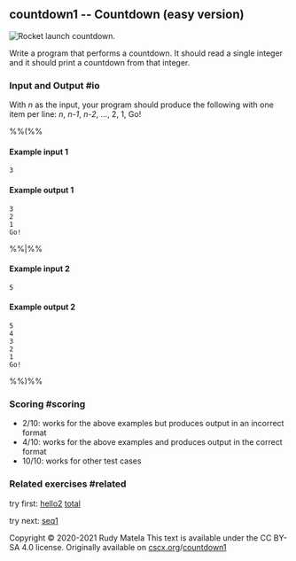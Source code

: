 countdown1 -- Countdown (easy version)
--------------------------------------

![Rocket launch countdown.](/rocket.svg)

Write a program that performs a countdown.
It should read a single integer
and it should print a countdown from that integer.

### Input and Output  #io

With _n_ as the input,
your program should produce the following with one item per line:
_n_, _n-1_, _n-2_, ..., 2, 1, Go!

%%(%%

#### Example input 1

	3

#### Example output 1

	3
	2
	1
	Go!

%%|%%

#### Example input 2

	5

#### Example output 2

	5
	4
	3
	2
	1
	Go!

%%)%%


### Scoring  #scoring

* 2/10: works for the above examples but produces output in an incorrect format
* 4/10: works for the above examples and produces output in the correct format
* 10/10: works for other test cases


### Related exercises  #related

try first: [hello2](/hello2) [total](/total)

try next: [seq1](/seq1)


Copyright © 2020-2021  Rudy Matela
This text is available under the CC BY-SA 4.0 license.
Originally available on [cscx.org](https://cscx.org)/[countdown1](https://cscx.org/countdown1)
